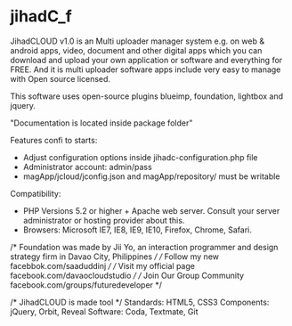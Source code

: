 # jihadC_f

JihadCLOUD v1.0 is an Multi uploader manager system e.g. on web & android apps, video, document and other digital apps which you can download and upload your own application or software and everything for FREE.
 And it is multi uploader software apps include very easy to manage with Open source licensed.

This software uses open-source plugins blueimp, foundation, lightbox and jquery.

"Documentation is located inside package folder"

Features confi to starts:
- Adjust configuration options inside jihadc-configuration.php file
- Administrator account: admin/pass
- magApp/jcloud/jconfig.json and magApp/repository/ must be writable

Compatibility:
- PHP Versions 5.2 or higher + Apache web server. Consult your server administrator or hosting provider about this.
- Browsers: Microsoft IE7, IE8, IE9, IE10, Firefox, Chrome, Safari.

/* Foundation was made by Jii Yo, an interaction programmer and design strategy firm in Davao City, Philippines */
/* Follow my new facebbok.com/saaduddinj */
/* Visit my official page facebook.com/davaocloudstudio */
/* Join Our Group Community facebook.com/groups/futuredeveloper */

/* JihadCLOUD is made tool */
  Standards: HTML5, CSS3
  Components: jQuery, Orbit, Reveal
  Software: Coda, Textmate, Git
